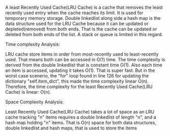 A least Recently Used Cache(LRU Cache) is a cache that removes the least recently used entry when the cache reaches its limit. It is used for   temporary memory storage.
Double linkedlist along side a hash map is the data structure used for the LRU Cache because it can be updated or depleted(removed) from both ends. That is the cache can be updated or deleted from both ends of the list. A stack or queue is limited in this regard.

Time complexity Analysis:

LRU cache store items in order from most-recently used to least-recently used. That means both can be accessed in O(1) time. The time complexity is derived from the double linkedlist that is constant time O(1). 
Also each time an item is accessed, updating it takes O(1). That is super fast.
But in the worst case scenerio, the "for" loop found in line 126 for updating the dictionary "self.item_dict", this made the time complexity linear O(n).
Therefore, the time complexity for the least Recently Used Cache(LRU Cache) is linear: O(n).

Space Complexity Analysis:

Least Recently Used Cache(LRU Cache) takes a lot of space as an LRU cache tracking "n" items requires a double linkedlist of length "n", and a hash map holding "n" items. That is O(n) space for both data structures, double linkedlist and hash maps, that is used to store the items
